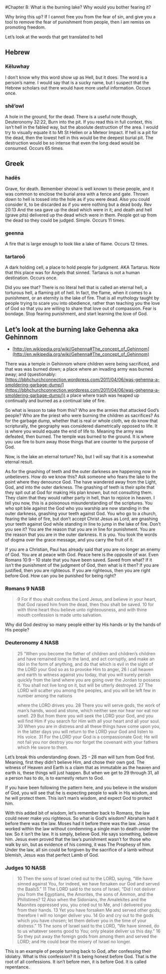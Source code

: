  #Chapter 8: What is the burning lake? Why would you bother fearing it?

Why bring this up? If I cannot free you from the fear of sin, and give you a tool to remove the fear of punishment from people, then I am remiss on promoting freedom.

Let’s look at the words that get translated to hell

## Hebrew

### Kĕluwhay

I don’t know why this word show up as Hell, but it does. The word is a person’s name. I would say that is a sucky name, but I suspect that the Hebrew scholars out there would have more useful information. Occurs once.

### shĕ’owl

A hole in the ground, for the dead. There is a useful note though, Deuteronomy 32:22, Burn into the pit. If you read this in full context, this isn’t hell in the fabled way, but the absolute destruction of the area. I would try to visually equate it to Mt St Hellen or a Meteor Impact. If hell is a pit for the dead, then the lowest hell in this would be the deepest burial pit. The destruction would be so intense that even the long dead would be consumed. Occurs 65 times.

## Greek

### hadēs

Grave, for death. Remember sheowl is well known to these people, and it was common to enclose the burial area with a fence and gate. Thrown down to hell is tossed into the hole as if you were dead. Also you could consider it, to be discarded as if you were nothing but a dead body. Rev 20:13 And the sea gave up the dead which were in it; and death and hell (grave pits) delivered up the dead which were in them. People got up from the dead so they could be judged. Simple. Occurs 11 times.

### geenna

A fire that is large enough to look like a lake of flame. Occurs 12 times.

### tartaroō

A dark holding cell, a place to hold people for judgment. AKA Tartarus. Note that this place was for Angels that sinned. Tartarus is not a human destination. Occurs once.

Did you see that? There is no literal hell that is called an eternal hell, a torturous hell, a flaming pit of hell. In fact, the flame, when it comes to a punishment, or an eternity is the lake of fire. That is all mythology taught by people trying to scare you into obedience, rather than teaching you the love of God so that you are willing to share that love out of compassion. Fear is bondage. Stop fearing punishment, and start learning the love of God.

## Let’s look at the burning lake Gehenna aka Gehinnom

* [http://en.wikipedia.org/wiki/Gehenna#The_concept_of_Gehinnom](http://en.wikipedia.org/wiki/Gehenna#The_concept_of_Gehinnom)

There was a temple in Gehinnom where children were being sacrificed, and that was was burned down; a place where an invading army was burned away; and (questionably: [https://bbhchurchconnection.wordpress.com/2011/04/06/was-gehenna-a-smoldering-garbage-dump/](https://bbhchurchconnection.wordpress.com/2011/04/06/was-gehenna-a-smoldering-garbage-dump/)) a place where trash was heaped up continually and burned as a continual lake of fire.

So what is lesson to take from this? Who are the armies that attacked God’s people? Who are the priest who were burning the children as sacrifices? As for the garbage dump, whether that is real or whole cloth, we do know that scripturally, the geography was considered diametrically opposed to life. It is where you would equate the end of life to. Meaning the army was defeated, then burned. The temple was burned to the ground. It is where you use fire to burn away those things that are counter to the purpose of God.

Now, is the lake an eternal torture? No, but I will say that it is a somewhat eternal result.

As for the gnashing of teeth and the outer darkness are happening now in unbelievers. How do we know this? Ask someone who fears the lake to the point where they denounce God. The have wandered away from the Light, God, and into the outer darkness. The gnashing of teeth is their spite that they spit out at God for making His plan known, but not consulting them. They claim that they would rather party in hell, than to rejoice in heaven. I tell you now, this is a poisonous misunderstanding of the scriptures. You who spit bile against the God who you warship are now standing in the outer darkness, gnashing your teeth against God. You who go to a church, fearing the lake of fire, but don’t accept Christ Jesus as Lord, are gnashing your teeth against God while standing in line to jump in the lake of fire. Don’t you see it? You are the reason that you are in line for punishment. You are the reason that you are in the outer darkness. It is you. You took the words of dogma over the grace message, and you carry the fruit of it.

If you are a Christian, Paul has already said that you are no longer an enemy of God. You are at peace with God. Peace here is the opposite of war. Even Romans 10:9 – 10 state that you have been saved. Saved from what? If it isn’t the punishment of the judgment of God, then what is it then? If you are justified, then you are righteous. If you are righteous, then you are right before God. How can you be punished for being right?

### Romans 9 NASB

>9 For if thou shalt confess the Lord Jesus, and believe in your heart, that God raised him from the dead, then thou shalt be saved. 10 for with thine heart thou believe unto righteousness, and with thine mouth confession is made unto salvation.

Why did God destroy so many people either by His hands or by the hands of His people?

### Deuteronomy 4 NASB

>25 “When you become the father of children and children’s children and have remained long in the land, and act corruptly, and make an idol in the form of anything, and do that which is evil in the sight of the LORD your God so as to provoke Him to anger, 26 I call heaven and earth to witness against you today, that you will surely perish quickly from the land where you are going over the Jordan to possess it. You shall not live long on it, but will be utterly destroyed. 27 The LORD will scatter you among the peoples, and you will be left few in number among the nations
>
>where the LORD drives you. 28 There you will serve gods, the work of man’s hands, wood and stone, which neither see nor hear nor eat nor smell. 29 But from there you will seek the LORD your God, and you will find Him if you search for Him with all your heart and all your soul. 30 When you are in distress and all these things have come upon you, in the latter days you will return to the LORD your God and listen to His voice. 31 For the LORD your God is a compassionate God; He will not fail you nor destroy you nor forget the covenant with your fathers which He swore to them.

Let’s break this understanding down. 25 – 28 man will turn from God first. Meaning, first they didn’t believe Him, and chose their own god. The witness of Heaven and Earth is a claim that as immutable as the heaven and earth is, these things will just happen. But when we get to 29 through 31, all a person has to do, is to earnestly return to God.

If you have been following the pattern here, and you believe in the wisdom of God, you will see that he is expecting people to walk in His wisdom, and he will protect them. This isn’t man’s wisdom, and expect God to protect him.

With this added bit of wisdom, let’s remember back to Romans, the law could never make you righteous. So what is God’s wisdom? Abraham had it before there was the law. Moses had it before there was the law. Jesus worked within the law without condemning a single man to death under the law. So it isn’t the law. It is simply, believe God. He says something, believe him. Jesus even proved that the law’s punishment wasn’t for those who walk by sin, but as evidence of his coming, it was The Prophesy of him. Under the law, all sin could be forgiven by the sacrifice of a lamb without blemish, Jesus was that perfect Lamb of God.

### Judges 10 NASB

>10 Then the sons of Israel cried out to the LORD, saying, “We have sinned against You, for indeed, we have forsaken our God and served the Baals5.” 11 The LORD said to the sons of Israel, “Did I not deliver you from the Egyptians, the Amorites, the sons of Ammon, and the Philistines? 12 Also when the Sidonians, the Amalekites and the Maonites oppressed you, you cried out to Me, and I delivered you from their hands. 13 Yet you have forsaken Me and served other gods; therefore I will no longer deliver you. 14 Go and cry out to the gods which you have chosen; let them deliver you in the time of your distress.” 15 The sons of Israel said to the LORD, “We have sinned, do to us whatever seems good to You; only please deliver us this day.” 16 So they put away the foreign gods from among them and served the LORD; and He could bear the misery of Israel no longer.

This is an example of people turning back to God, after confessing their idolatry. What is this confession? It is being honest before God. That is the root of all confessions. It isn’t before men, it is before God. It is called repentance.
